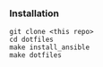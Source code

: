 ### Installation
    git clone <this repo>
    cd dotfiles
    make install_ansible
    make dotfiles
